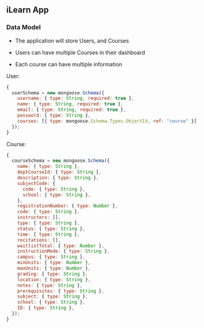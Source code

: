 ## iLearn App

### Data Model

- The application will store Users, and Courses

- Users can have multiple Courses in their dashboard

- Each course can have multiple information

User:

```javascript
{
  userSchema = new mongoose.Schema({
    username: { type: String, required: true },
    name: { type: String, required: true },
    email: { type: String, required: true },
    password: { type: String },
    courses: [{ type: mongoose.Schema.Types.ObjectId, ref: "course" }],
  });
}
```

Course:

```javascript
{
  courseSchema = new mongoose.Schema({
    name: { type: String },
    deptCourseId: { type: String },
    description: { type: String },
    subjectCode: {
      code: { type: String },
      school: { type: String },
    },
    registrationNumber: { type: Number },
    code: { type: String },
    instructors: [],
    type: { type: String },
    status: { type: String },
    time: { type: String },
    recitations: [],
    waitlistTotal: { type: Number },
    instructionMode: { type: String },
    campus: { type: String },
    minUnits: { type: Number },
    maxUnits: { type: Number },
    grading: { type: String },
    location: { type: String },
    notes: { type: String },
    prerequisites: { type: String },
    subject: { type: String },
    school: { type: String },
    ID: { type: String },
  });
}
```
